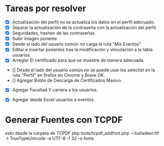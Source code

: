 # Tareas por resolver
- [X] Actualización del perfil no se actualiza los datos en el perfil adecuado.
- [X] Separar la actualización de la contraseña con la actualización del perfil.
- [X] Seguridades, hasheo de las contraseñas.
- [X] Subir imagen ponente.
- [X] Desde el lado del usuario común no carga la ruta "Mis Eventos".
- [X] Editar e insertar ponentes tras la modificación y vinculación a la tabla usuarios.
- [X] Arreglar El certificado para que se muestre de manera adecuada.
- [] Desde el lado del usuario común no se puede usar los seleclist en la ruta "Perfil" en firefox en Chrome y Brave OK.
- [] Agregar Botón de Descarga de Certificados Masivo.
- [X] Agregar Facultad Y carrera a los usuarios.


- [X] Agregar desde Excel usuarios a eventos.

# Generar Fuentes con TCPDF
esto desde la carpeta de TCPDF
php tools/tcpdf_addfont.php -i balladeer.ttf -t TrueTypeUnicode -e UTF-8 -f 32 -o fonts

